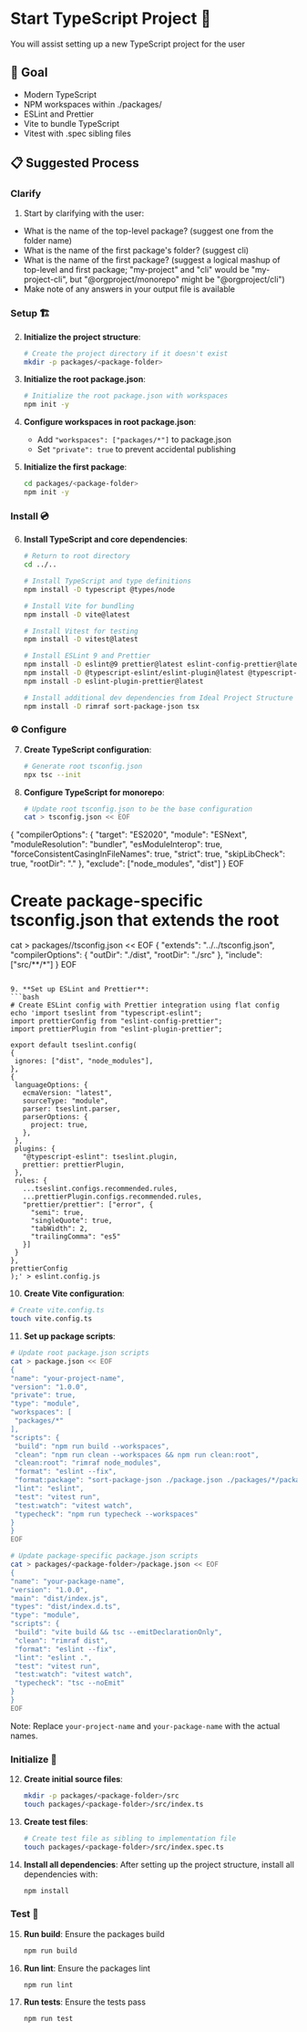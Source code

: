# Start TypeScript Project 🚀

You will assist setting up a new TypeScript project for the user

## 🎯 Goal

* Modern TypeScript
* NPM workspaces within ./packages/
* ESLint and Prettier
* Vite to bundle TypeScript
* Vitest with .spec sibling files

## 📋 Suggested Process

### Clarify

1. Start by clarifying with the user:

* What is the name of the top-level package? (suggest one from the folder name)
* What is the name of the first package's folder? (suggest cli)
* What is the name of the first package? (suggest a logical mashup of top-level and first package; "my-project" and "cli" would be "my-project-cli", but "@orgproject/monorepo" might be "@orgproject/cli")
* Make note of any answers in your output file is available

### Setup 🏗️

2. **Initialize the project structure**:
   ```bash
   # Create the project directory if it doesn't exist
   mkdir -p packages/<package-folder>
   ```

3. **Initialize the root package.json**:
   ```bash
   # Initialize the root package.json with workspaces
   npm init -y
   ```

4. **Configure workspaces in root package.json**:
   - Add `"workspaces": ["packages/*"]` to package.json
   - Set `"private": true` to prevent accidental publishing

5. **Initialize the first package**:
   ```bash
   cd packages/<package-folder>
   npm init -y
   ```

### Install 💿

6. **Install TypeScript and core dependencies**:
   ```bash
   # Return to root directory
   cd ../..
   
   # Install TypeScript and type definitions
   npm install -D typescript @types/node
   
   # Install Vite for bundling
   npm install -D vite@latest
   
   # Install Vitest for testing
   npm install -D vitest@latest
   
   # Install ESLint 9 and Prettier
   npm install -D eslint@9 prettier@latest eslint-config-prettier@latest
   npm install -D @typescript-eslint/eslint-plugin@latest @typescript-eslint/parser@latest
   npm install -D eslint-plugin-prettier@latest
   
   # Install additional dev dependencies from Ideal Project Structure
   npm install -D rimraf sort-package-json tsx
   ```

### ⚙️ Configure

7. **Create TypeScript configuration**:
   ```bash
   # Generate root tsconfig.json
   npx tsc --init
   ```

8. **Configure TypeScript for monorepo**:
   ```bash
   # Update root tsconfig.json to be the base configuration
   cat > tsconfig.json << EOF
{
  "compilerOptions": {
    "target": "ES2020",
    "module": "ESNext",
    "moduleResolution": "bundler",
    "esModuleInterop": true,
    "forceConsistentCasingInFileNames": true,
    "strict": true,
    "skipLibCheck": true,
    "rootDir": "."
  },
  "exclude": ["node_modules", "dist"]
}
EOF

   # Create package-specific tsconfig.json that extends the root
   cat > packages/<package-folder>/tsconfig.json << EOF
{
  "extends": "../../tsconfig.json",
  "compilerOptions": {
    "outDir": "./dist",
    "rootDir": "./src"
  },
  "include": ["src/**/*"]
}
EOF
   ```

9. **Set up ESLint and Prettier**:
   ```bash
   # Create ESLint config with Prettier integration using flat config
   echo 'import tseslint from "typescript-eslint";
import prettierConfig from "eslint-config-prettier";
import prettierPlugin from "eslint-plugin-prettier";

export default tseslint.config(
  {
    ignores: ["dist", "node_modules"],
  },
  {
    languageOptions: {
      ecmaVersion: "latest",
      sourceType: "module",
      parser: tseslint.parser,
      parserOptions: {
        project: true,
      },
    },
    plugins: {
      "@typescript-eslint": tseslint.plugin,
      prettier: prettierPlugin,
    },
    rules: {
      ...tseslint.configs.recommended.rules,
      ...prettierPlugin.configs.recommended.rules,
      "prettier/prettier": ["error", {
        "semi": true,
        "singleQuote": true,
        "tabWidth": 2,
        "trailingComma": "es5"
      }]
    }
  },
  prettierConfig
);' > eslint.config.js
   ```

10. **Create Vite configuration**:
   ```bash
   # Create vite.config.ts
   touch vite.config.ts
   ```

11. **Set up package scripts**:
   ```bash
   # Update root package.json scripts
   cat > package.json << EOF
{
  "name": "your-project-name",
  "version": "1.0.0",
  "private": true,
  "type": "module",
  "workspaces": [
    "packages/*"
  ],
  "scripts": {
    "build": "npm run build --workspaces",
    "clean": "npm run clean --workspaces && npm run clean:root",
    "clean:root": "rimraf node_modules",
    "format": "eslint --fix",
    "format:package": "sort-package-json ./package.json ./packages/*/package.json",
    "lint": "eslint",
    "test": "vitest run",
    "test:watch": "vitest watch",
    "typecheck": "npm run typecheck --workspaces"
  }
}
EOF

   # Update package-specific package.json scripts
   cat > packages/<package-folder>/package.json << EOF
{
  "name": "your-package-name",
  "version": "1.0.0",
  "main": "dist/index.js",
  "types": "dist/index.d.ts",
  "type": "module",
  "scripts": {
    "build": "vite build && tsc --emitDeclarationOnly",
    "clean": "rimraf dist",
    "format": "eslint --fix",
    "lint": "eslint .",
    "test": "vitest run",
    "test:watch": "vitest watch",
    "typecheck": "tsc --noEmit"
  }
}
EOF
   ```

   Note: Replace `your-project-name` and `your-package-name` with the actual names.

### Initialize 🚀

12. **Create initial source files**:
    ```bash
    mkdir -p packages/<package-folder>/src
    touch packages/<package-folder>/src/index.ts
    ```

13. **Create test files**:
    ```bash
    # Create test file as sibling to implementation file
    touch packages/<package-folder>/src/index.spec.ts
    ```

14. **Install all dependencies**:
    After setting up the project structure, install all dependencies with:
    ```bash
    npm install
    ```

### Test 🧪

15. **Run build**:
    Ensure the packages build
    ```bash
    npm run build
    ```

16. **Run lint**:
    Ensure the packages lint
    ```bash
    npm run lint
    ```

16. **Run tests**:
    Ensure the tests pass
    ```bash
    npm run test
    ```

